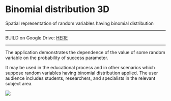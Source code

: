 # Binomial distribution 3D
Spatial representation of random variables having binomial distribution

------------


BUILD on Google Drive: [HERE](https://drive.google.com/file/d/102vC1lkE8hUJSiOna6UeG-HSOqvzzy6J/view?usp=sharing "HERE")


------------

The application demonstrates the dependence of the value of some random variable on the probability of success parameter.

It may be used in the educational process and in other scenarios which suppose random variables having binomial distribution applied. The user audience includes students, researchers, and specialists in the relevant subject area.

![](https://github.com/giantdem/Binomial3D-Unity/blob/master/RM_screenshot.jpg?raw=true)
